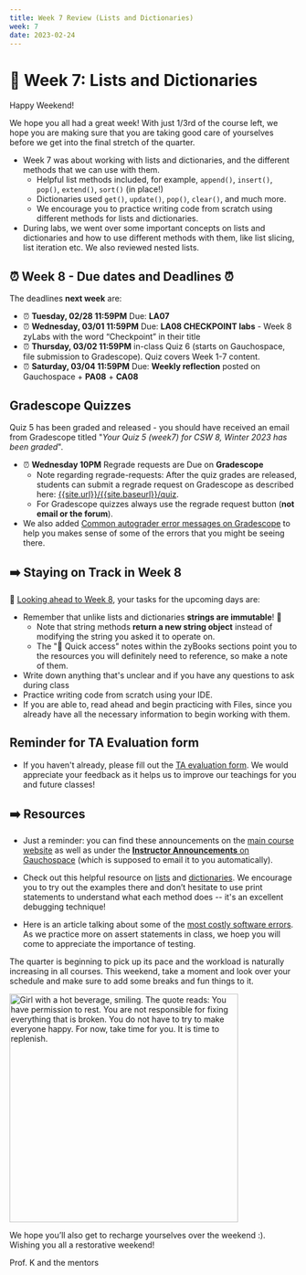```yaml
---
title: Week 7 Review (Lists and Dictionaries)
week: 7
date: 2023-02-24
---
```


# 🎰 Week 7: Lists and Dictionaries

Happy Weekend! 

We hope you all had a great week! With just 1/3rd of the course left, we hope you are making sure that you are taking good care of yourselves before we get into the final stretch of the quarter.

 - Week 7 was about working with lists and dictionaries, and the different methods that we can use with them.
    - Helpful list methods included, for example, `append()`, `insert()`, `pop()`, `extend()`, `sort()` (in place!) 
    - Dictionaries used `get()`, `update()`, `pop()`, `clear()`, and much more. 
    -  We encourage you to practice writing code from scratch using different methods for lists and dictionaries.
 - During labs, we went over some important concepts on lists and dictionaries and how to use different methods with them, like list slicing, list iteration etc. We also reviewed nested lists.

## ⏰ Week 8 - Due dates and Deadlines ⏰

The deadlines **next week** are:
* ⏰ **Tuesday, 02/28 11:59PM** Due: **LA07**
* ⏰ **Wednesday, 03/01 11:59PM** Due: **LA08 CHECKPOINT labs** - Week 8 zyLabs with the word “Checkpoint” in their title
* ⏰ **Thursday, 03/02 11:59PM** in-class Quiz 6 (starts on Gauchospace, file submission to Gradescope). Quiz covers Week 1-7 content.
* ⏰ **Saturday, 03/04 11:59PM** Due: **Weekly reflection** posted on Gauchospace + **PA08** + **CA08**

## Gradescope Quizzes

Quiz 5 has been graded and released - you should have received an email from Gradescope titled "_Your Quiz 5 (week7) for CSW 8, Winter 2023 has been graded_".
* ⏰ **Wednesday 10PM** Regrade requests are Due on **Gradescope**
    * Note regarding regrade-requests: After the quiz grades are released, students can submit a regrade request on Gradescope as described here: [{{site.url}}/{{site.baseurl}}/quiz]({{site.url}}/{{site.baseurl}}/quiz).
    * For Gradescope quizzes always use the regrade request button (**not email or the forum**).
* We also added [Common autograder error messages on Gradescope]({{site.url}}/{{site.baseurl}}/ref/debug/#common-autograder-error-messages-on-gradescope) to help you makes sense of some of the errors that you might be seeing there.


## ➡️    Staying on Track in Week 8

🔮 [Looking ahead to Week 8]({{site.url}}/{{site.baseurl}}/calendar#week-8), your tasks for the upcoming days are:
* Remember that unlike lists and dictionaries **strings are immutable**! 💎
    - Note that string methods **return a new string object** instead of modifying the string you asked it to operate on.
    - The "📎 Quick access" notes within the zyBooks sections point you to the resources you will definitely need to reference, so make a note of them.
* Write down anything that's unclear and if you have any questions to ask during class
* Practice writing code from scratch using your IDE.
* If you are able to, read ahead and begin practicing with Files, since you already have all the necessary information to begin working with them.

## Reminder for TA Evaluation form

* If you haven't already, please fill out the [TA evaluation form](https://forms.gle/Wa4mXoAnh8n647499). We would appreciate your feedback as it helps us to improve our teachings for you and future classes!


## ➡️    Resources

* Just a reminder: you can find these announcements on the [main course website]({{site.url}}/{{site.baseurl}}/) as well as under the [**Instructor Announcements** on Gauchospace](https://gauchospace.ucsb.edu/courses/mod/forum/view.php?id=3714289) (which is supposed to email it to you automatically).

* Check out this helpful resource on [lists](https://www.w3schools.com/python/python_lists.asp) and [dictionaries](https://www.w3schools.com/python/python_dictionaries.asp). We encourage you to try out the examples there and don’t hesitate to use print statements to understand what each method does -- it's an excellent debugging technique!

* Here is an article talking about some of the [most costly software errors](https://raygun.com/blog/costly-software-errors-history/). As we practice more on assert statements in class, we hoep you will come to appreciate the importance of testing.

The quarter is beginning to pick up its pace and the workload is naturally increasing in all courses. This weekend, take a moment and look over your schedule and make sure to add some breaks and fun things to it.

<a href="https://tinybuddha.com/fun-and-inspiring/you-have-permission-to-rest/"><img src="https://cdn.tinybuddha.com/wp-content/uploads/2022/01/Permission-to-rest--600x600.png" width="400" alt='Girl with a hot beverage, smiling. The quote reads: You have permission to rest. You are not responsible for fixing everything that is broken. You do not have to try to make everyone happy. For now, take time for you. It is time to replenish.' /></a>

<!--
<a href="https://tinybuddha.com/fun-and-inspiring/not-every-day-has-to-count/"><img src="https://cdn.tinybuddha.com/wp-content/uploads/2022/05/Has-to-count-600x600.png" alt='Girl walking in the rain. The quote reads: Just a reminder that not every day "has to count". Some days are just about making it to the next one. That counts too.' /></a>
-->

We hope you’ll also get to recharge yourselves over the weekend :). Wishing you all a restorative weekend!


Prof. K and the mentors
